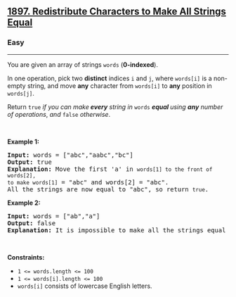 <h2><a href="https://leetcode.com/problems/redistribute-characters-to-make-all-strings-equal/">1897. Redistribute Characters to Make All Strings Equal</a></h2><h3>Easy</h3><hr><div><p>You are given an array of strings <code>words</code> (<strong>0-indexed</strong>).</p>

<p>In one operation, pick two <strong>distinct</strong> indices <code>i</code> and <code>j</code>, where <code>words[i]</code> is a non-empty string, and move <strong>any</strong> character from <code>words[i]</code> to <strong>any</strong> position in <code>words[j]</code>.</p>

<p>Return <code>true</code> <em>if you can make<strong> every</strong> string in </em><code>words</code><em> <strong>equal </strong>using <strong>any</strong> number of operations</em>,<em> and </em><code>false</code> <em>otherwise</em>.</p>

<p>&nbsp;</p>
<p><strong class="example">Example 1:</strong></p>

<pre style="position: relative;"><strong>Input:</strong> words = ["abc","aabc","bc"]
<strong>Output:</strong> true
<strong>Explanation:</strong> Move the first 'a' in <code>words[1] to the front of words[2],
to make </code><code>words[1]</code> = "abc" and words[2] = "abc".
All the strings are now equal to "abc", so return <code>true</code>.
<div class="open_grepper_editor" title="Edit &amp; Save To Grepper"></div></pre>

<p><strong class="example">Example 2:</strong></p>

<pre style="position: relative;"><strong>Input:</strong> words = ["ab","a"]
<strong>Output:</strong> false
<strong>Explanation:</strong> It is impossible to make all the strings equal using the operation.
<div class="open_grepper_editor" title="Edit &amp; Save To Grepper"></div></pre>

<p>&nbsp;</p>
<p><strong>Constraints:</strong></p>

<ul>
	<li><code>1 &lt;= words.length &lt;= 100</code></li>
	<li><code>1 &lt;= words[i].length &lt;= 100</code></li>
	<li><code>words[i]</code> consists of lowercase English letters.</li>
</ul>
</div>